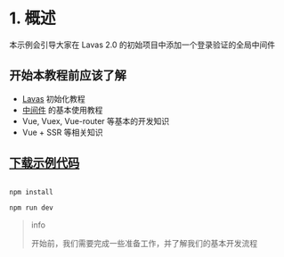 # 1. 概述


本示例会引导大家在 Lavas 2.0 的初始项目中添加一个登录验证的全局中间件


## 开始本教程前应该了解

- [Lavas](https://lavas.baidu.com/guide/v2/basic/introduction) 初始化教程
- [中间件](https://lavas.baidu.com/guide/v2/advanced/middleware) 的基本使用教程
- Vue, Vuex, Vue-router 等基本的开发知识
- Vue + SSR 等相关知识

## [下载示例代码](https://boscdn.baidu.com/assets/lavas/codelab/lavas-middleware.zip)

``` bash

npm install

npm run dev

```


> info
>
> 开始前，我们需要完成一些准备工作，并了解我们的基本开发流程

